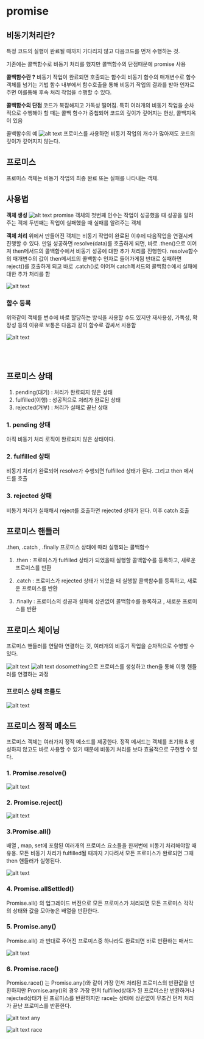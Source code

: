 # promise 

## 비동기처리란?
특정 코드의 실행이 완료될 때까지 기다리지 않고 다음코드를 먼저 수행하는 것.

기존에는 콜백함수로 비동기 처리를 했지만 콜백함수의 단점때문에 promise 사용

<b>콜백함수란 ?</b> 비동기 작업이 완료되면 호출되는 함수의 비동기 함수의 매개변수로 함수 객체를 넘기는 기법 
함수 내부에서 함수호출을 통해 비동기 작업의 결과를 받아 인자로 주면 이를통해 후속 처리 작업을 수행할 수 있다. 

<b> 콜백함수의 단점 </b> 
코드가 복잡해지고 가독성 떨어짐. 특히 여러개의 비동기 작업을 순차적으로 수행해야 할 때는 콜백 함수가 중첩되어 코드의 깊이가 깊어지는 현상, 콜백지옥이 있음 

콜백함수의 예 
![alt text](res/promise.png)
프로미스를 사용하면 비동기 작업의 개수가 많아져도 코드의 깊이가 깊어지지 않는다.


## 프로미스 
프로미스 객체는 비동기 작업의 최종 완료 또는 실패를 나타내는 객체. 

## 사용법 
<b>객체 생성</b> 
![alt text](res/promise-1.png)
promise 객체의 첫번째 인수는 작업이 성공했을 때 성공을 알려주는 객체 
두번째는 작업이 실패했을 때 실패를 알려주는 객체 

<b>객체 처리</b>
위에서 만들어진 객체는 비동기 작업이 완료된 이후에 다음작업을 연결시켜 진행할 수 있다. 
만일 성공하면 resolve(data)를 호출하게 되면, 바로 .then()으로 이어져 then메서드의 콜백함수에서 비동기 성공에 대한 추가 처리를 진행한다. resolve함수의 매개변수의 값이 then메서드의 콜백함수 인자로 들어가게됨
반대로 실패하면 reject()를 호출하게 되고 바로 .catch()로 이어져 catch메서드의 콜백함수에서 실패에 대한 추가 처리를 함 

![alt text](res/promise-2.png)

### 함수 등록 
위와같이 객체를 변수에 바로 할당하는 방식을 사용할 수도 있지만 재사용성, 가독성, 확장성 등의 이유로 보통은 다음과 같이 함수로 감싸서 사용함 

![alt text](res/promise-3.png)

<br><br>

## 프로미스 상태 
1. pending(대기) : 처리가 완료되지 않은 상태 
2. fulfilled(이행) : 성공적으로 처리가 완료된 상태 
3. rejected(거부) : 처리가 실패로 끝난 상태 


### 1. pending 상태
아직 비동기 처리 로직이 완료되지 않은 상태이다. 


### 2. fulfilled 상태 
비동기 처리가 완료되어 resolve가 수행되면 fulfilled 상태가 된다. 그리고 then 메서드를 호출

### 3. rejected 상태 
비동기 처리가 실패해서 reject를 호출하면 rejected 상태가 된다. 
이후 catch 호출


## 프로미스 핸들러
.then, .catch , .finally 프로미스 상태에 때라 실행되는 콜백함수 

1. .then : 프로미스가 fulfilled 상태가 되었을때 실행할 콜백함수를 등록하고, 새로운 프로미스를 반환

2. .catch : 프로미스가 rejected 상태가 되었을 때 실행할 콜백함수를 등록하고, 새로운 프로미스를 반환 

3. .finally : 프로미스의 성공과 실패에 상관없이 콜백함수를 등록하고 , 새로운 프로미스를 반환 



## 프로미스 체이닝
프로미스 핸들러를 연달아 연결하는 것, 여러개의 비동기 작업을 순차적으로 수행할 수 있다. 


![alt text](res/promise-4.png)
![alt text](res/promise-5.png)
dosomething으로 프로미스를 생성하고 then을 통해 이행 핸들러를 연결하는 과정 

### 프로미스 상태 흐름도
![alt text](res/promise-6.png)


## 프로미스 정적 메소드 
프로미스 객체는 여러가지 정적 메소드를 제공한다. 정적 메서드는 객체를 초기화 & 생성하지 않고도 바로 사용할 수 있기 때문에 비동기 처리를 보다 효율적으로 구현할 수 있다. 

### 1. Promise.resolve()

![alt text](res/promise-7.png)

### 2. Promise.reject()

![alt text](res/promise-8.png)

### 3.Promise.all()
배열 , map, set에 포함된 여러개의 프로미스 요소들을 한꺼번에 비동기 처리해야할 때 유용. 모든 비동기 처리가 fulfilled될 때까지 기다려서 모든 프로미스가 완료되면 그때 then 핸들러가 실행된다. 

![alt text](res/promise-9.png)

### 4. Promise.allSettled()

Promise.all() 의 업그레이드 버전으로 모든 프로미스가 처리되면 모든 프로미스 각각의 상태와 값을 모아놓은 배열을 반환한다. 

### 5. Promise.any()

Promise.all() 과 반대로 주어진 프로미스중 하나라도 완료되면 바로 반환하는 매서드 

![alt text](res/promise-10.png)

### 6. Promise.race()

Promise.race() 는 Promise.any()와 같이 가장 먼저 처리된 프로미스의 반환값을 반환하지만 Promise.any()의 경우 가장 먼저 fulfilled상태가 된 프로미스만 반환하거나 rejected상태가 된 프로미스를 반환하지만 race는 상태에 상관없이 무조건 먼저 처리가 끝난 프로미스를 반환한다. 

![alt text](res/promise-11.png)
any

![alt text](res/promise-12.png)
race
